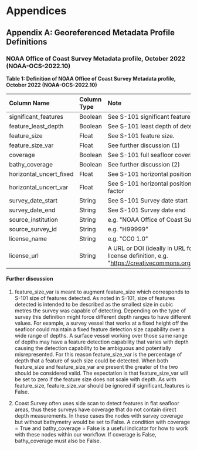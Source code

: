 # Appendices

## Appendix A: Georeferenced Metadata Profile Definitions

### NOAA Office of Coast Survey Metadata profile, October 2022 (NOAA-OCS-2022.10)

**Table 1: Definition of NOAA Office of Coast Survey Metadata profile, October 2022 (NOAA-OCS-2022.10)**

| Column Name               | Column Type | Note                                                                                                                             |
|:--------------------------|:------------|:---------------------------------------------------------------------------------------------------------------------------------|
| significant_features      | Boolean     | See S-101 significant features detected.                                                                                         |
| feature\_least\_depth     | Boolean     | See S-101 least depth of detected feature measured.                                                                              |
| feature_size              | Float       | See S-101 feature size.                                                                                                          |
| feature\_size\_var        | Float       | See further discussion (1)                                                                                                       |
| coverage                  | Boolean     | See S-101 full seafloor coverage achieved                                                                                        |
| bathy_coverage            | Boolean     | See further discussion (2)                                                                                                       |
| horizontal\_uncert\_fixed | Float       | See S-101 horizontal position uncertainty fixed                                                                                  |
| horizontal\_uncert\_var   | Float       | See S-101 horizontal position uncertainty variable factor                                                                        |
| survey\_date\_start       | String      | See S-101 Survey date start                                                                                                      |
| survey\_date\_end         | String      | See S-101 Survey date end                                                                                                        |
| source\_institution       | String      | e.g. "NOAA Office of Coast Survey"                                                                                               |
| source\_survey\_id        | String      | e.g. "H99999"                                                                                                                    |
| license\_name             | String      | e.g. "CC0 1.0"                                                                                                                   |
| license\_url              | String      | A URL or DOI (ideally in URL form) referencing the license definition, e.g. "https://creativecommons.org/publicdomain/zero/1.0/" |

#### Further discussion

1. feature_size_var is meant to augment feature_size which corresponds to S-101 size of features detected.  As noted in S-101, size of features detected is intended to be described as the smallest size in cubic metres the survey was capable of detecting.  Depending on the type of survey this definition might force different depth ranges to have different values.  For example, a survey vessel that works at a fixed height off the seafloor could maintain a fixed feature detection size capability over a wide range of depths.  A surface vessel working over those same range of depths may have a feature detection capability that varies with depth causing the detection capability to be ambiguous and potentially misrepresented.  For this reason feature_size_var is the percentage of depth that a feature of such size could be detected.  When both feature_size and feature_size_var are present the greater of the two should be considered valid.  The expectation is that feature_size_var will be set to zero if the feature size does not scale with depth.  As with feature_size, feature_size_var should be ignored if significant_features is False.

2. Coast Survey often uses side scan to detect features in flat seafloor areas, thus these surveys have coverage that do not contain direct depth measurements.  In these cases the nodes with survey coverage but without bathymetry would be set to False.  A condition with coverage = True and bathy_coverage = False is a useful indicator for how to work with these nodes within our workflow.  If coverage is False, bathy_coverage must also be False.
